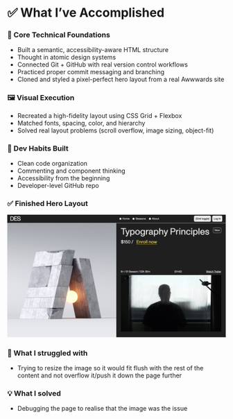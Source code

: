 # ✅ What I’ve Accomplished

### 🧱 Core Technical Foundations

- Built a semantic, accessibility-aware HTML structure
- Thought in atomic design systems
- Connected Git + GitHub with real version control workflows
- Practiced proper commit messaging and branching
- Cloned and styled a pixel-perfect hero layout from a real Awwwards site

### 🖼️ Visual Execution

- Recreated a high-fidelity layout using CSS Grid + Flexbox
- Matched fonts, spacing, color, and hierarchy
- Solved real layout problems (scroll overflow, image sizing, object-fit)

### 🧠 Dev Habits Built

- Clean code organization
- Commenting and component thinking
- Accessibility from the beginning
- Developer-level GitHub repo

### ✅ Finished Hero Layout

![Hero screenshot](./img/hero-screenshot.png)

### 🤔 What I struggled with

- Trying to resize the image so it would fit flush with the rest of the content and not overflow it/push it down the page further

### 💡 What I solved

- Debugging the page to realise that the image was the issue

